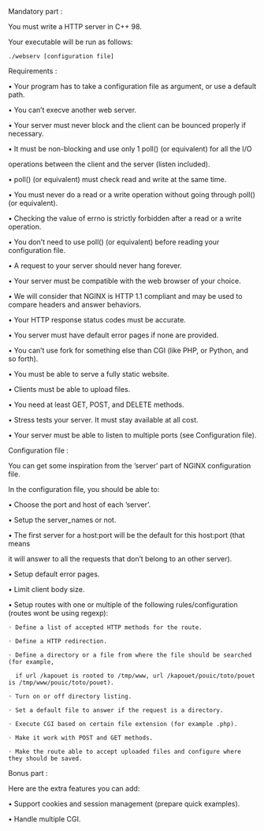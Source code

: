 Mandatory part :

  You must write a HTTP server in C++ 98.
  
  Your executable will be run as follows:
  
    ./webserv [configuration file]

Requirements :

  • Your program has to take a configuration file as argument, or use a default path.
  
  • You can’t execve another web server.
  
  • Your server must never block and the client can be bounced properly if necessary.
  
  • It must be non-blocking and use only 1 poll() (or equivalent) for all the I/O
      
  operations between the client and the server (listen included).
  
  • poll() (or equivalent) must check read and write at the same time.
  
  • You must never do a read or a write operation without going through poll() (or equivalent).
  
  • Checking the value of errno is strictly forbidden after a read or a write operation.
  
  • You don’t need to use poll() (or equivalent) before reading your configuration file.
  
  • A request to your server should never hang forever.
  
  • Your server must be compatible with the web browser of your choice.
  
  • We will consider that NGINX is HTTP 1.1 compliant and may be used to compare headers and answer behaviors.
  
  • Your HTTP response status codes must be accurate.
  
  • You server must have default error pages if none are provided.
  
  • You can’t use fork for something else than CGI (like PHP, or Python, and so forth).
  
  • You must be able to serve a fully static website.
  
  • Clients must be able to upload files.
  
  • You need at least GET, POST, and DELETE methods.
  
  • Stress tests your server. It must stay available at all cost.
  
  • Your server must be able to listen to multiple ports (see Configuration file).


Configuration file :

You can get some inspiration from the ’server’ part of NGINX configuration file.

In the configuration file, you should be able to:

  • Choose the port and host of each ’server’.
  
  • Setup the server_names or not.
  
  • The first server for a host:port will be the default for this host:port (that means
      
  it will answer to all the requests that don’t belong to an other server).
  
  • Setup default error pages.
  
  • Limit client body size.
  
  • Setup routes with one or multiple of the following rules/configuration (routes wont be using regexp):
    
    ◦ Define a list of accepted HTTP methods for the route.
    
    ◦ Define a HTTP redirection.
    
    ◦ Define a directory or a file from where the file should be searched (for example,
      
      if url /kapouet is rooted to /tmp/www, url /kapouet/pouic/toto/pouet is /tmp/www/pouic/toto/pouet).
    
    ◦ Turn on or off directory listing.
    
    ◦ Set a default file to answer if the request is a directory.
    
    ◦ Execute CGI based on certain file extension (for example .php).
    
    ◦ Make it work with POST and GET methods.
    
    ◦ Make the route able to accept uploaded files and configure where they should be saved.

Bonus part :


Here are the extra features you can add:

  • Support cookies and session management (prepare quick examples).
  
  • Handle multiple CGI.
